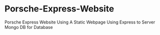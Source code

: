 # Porsche-Express-Website
Porsche Express Website Using A Static Webpage Using Express to Server Mongo DB for Database 
